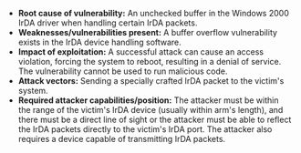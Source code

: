 - **Root cause of vulnerability:** An unchecked buffer in the Windows 2000 IrDA driver when handling certain IrDA packets.
- **Weaknesses/vulnerabilities present:** A buffer overflow vulnerability exists in the IrDA device handling software.
- **Impact of exploitation:** A successful attack can cause an access violation, forcing the system to reboot, resulting in a denial of service. The vulnerability cannot be used to run malicious code.
- **Attack vectors:** Sending a specially crafted IrDA packet to the victim's system.
- **Required attacker capabilities/position:** The attacker must be within the range of the victim's IrDA device (usually within arm's length), and there must be a direct line of sight or the attacker must be able to reflect the IrDA packets directly to the victim's IrDA port. The attacker also requires a device capable of transmitting IrDA packets.
